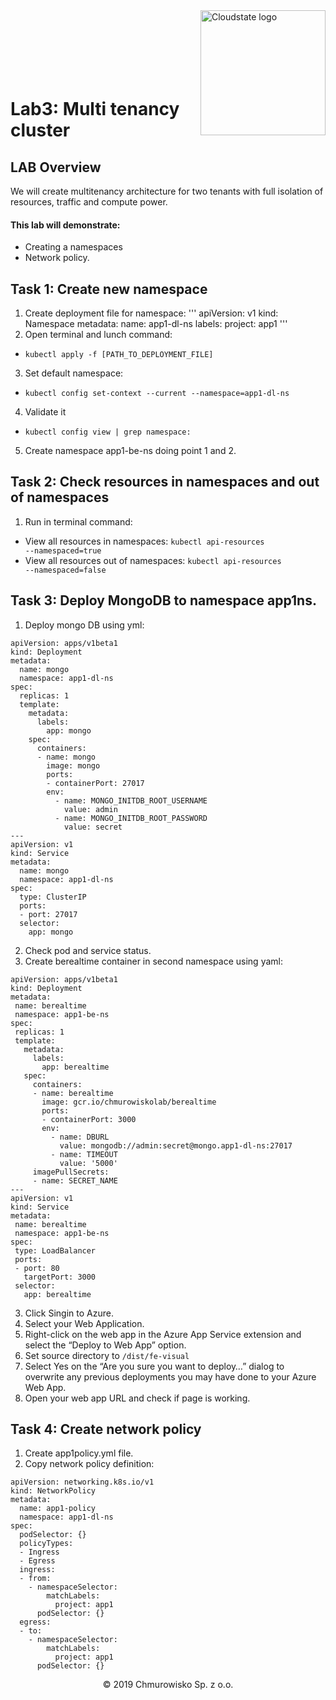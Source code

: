 <img src="https://avatars1.githubusercontent.com/u/47143554?s=400&u=7c55eeec6479b4ff59df7cad452501a41635b0e4&v=4" alt="Cloudstate logo" width="200" align="right">
<br><br>
<br><br>
<br><br>

# Lab3: Multi tenancy cluster

## LAB Overview
We will create multitenancy architecture for two tenants with full isolation of resources, traffic and compute power.

#### This lab will demonstrate:
* Creating a namespaces
* Network policy.


## Task 1: Create new namespace
1. Create deployment file for namespace:
'''
apiVersion: v1
kind: Namespace
metadata:
   name: app1-dl-ns
   labels:
     project: app1
'''
2. Open terminal and lunch command: 
* <code>kubectl apply -f [PATH_TO_DEPLOYMENT_FILE]</code>
3. Set default namespace:
* <code>kubectl config set-context --current --namespace=app1-dl-ns </code>
4. Validate it
* <code>kubectl config view | grep namespace:</code>
5. Create namespace app1-be-ns doing point 1 and 2.


## Task 2: Check resources in namespaces and out of namespaces
1.	Run in terminal command:
* View all resources in namespaces: <code>kubectl api-resources --namespaced=true</code>
* View all resources out of namespaces: <code>kubectl api-resources --namespaced=false</code>


## Task 3: Deploy MongoDB to namespace app1ns.
1. Deploy mongo DB using yml:
```
apiVersion: apps/v1beta1 
kind: Deployment 
metadata: 
  name: mongo
  namespace: app1-dl-ns
spec: 
  replicas: 1 
  template: 
    metadata: 
      labels: 
        app: mongo 
    spec: 
      containers: 
      - name: mongo 
        image: mongo 
        ports: 
        - containerPort: 27017 
        env:
          - name: MONGO_INITDB_ROOT_USERNAME
            value: admin
          - name: MONGO_INITDB_ROOT_PASSWORD
            value: secret
---
apiVersion: v1 
kind: Service 
metadata: 
  name: mongo 
  namespace: app1-dl-ns
spec: 
  type: ClusterIP 
  ports: 
  - port: 27017 
  selector: 
    app: mongo 
```
2. Check pod and service status.
3. Create berealtime container in second namespace using yaml:
```
apiVersion: apps/v1beta1 
kind: Deployment 
metadata: 
 name: berealtime 
 namespace: app1-be-ns
spec: 
 replicas: 1 
 template: 
   metadata: 
     labels: 
       app: berealtime 
   spec: 
     containers: 
     - name: berealtime 
       image: gcr.io/chmurowiskolab/berealtime 
       ports: 
       - containerPort: 3000 
       env:
         - name: DBURL
           value: mongodb://admin:secret@mongo.app1-dl-ns:27017
         - name: TIMEOUT
           value: '5000'
     imagePullSecrets: 
     - name: SECRET_NAME
---
apiVersion: v1 
kind: Service 
metadata: 
 name: berealtime 
 namespace: app1-be-ns
spec: 
 type: LoadBalancer
 ports: 
 - port: 80 
   targetPort: 3000
 selector: 
   app: berealtime 
```
3. Click Singin to Azure.
4. Select your Web Application.
5. Right-click on the web app in the Azure App Service extension and select the “Deploy to Web App” option.
6. Set source directory to <code>/dist/fe-visual</code>
7. Select Yes on the “Are you sure you want to deploy…” dialog to overwrite any previous deployments you may have done to your Azure Web App.
8. Open your web app URL and check if page is working.

## Task 4: Create network policy
1. Create app1policy.yml file.
2. Copy network policy definition: 
```
apiVersion: networking.k8s.io/v1
kind: NetworkPolicy
metadata:
  name: app1-policy
  namespace: app1-dl-ns
spec:
  podSelector: {}       
  policyTypes:
  - Ingress
  - Egress
  ingress:
  - from:
    - namespaceSelector:
        matchLabels:
          project: app1
      podSelector: {}
  egress:
  - to:
    - namespaceSelector:
        matchLabels: 
          project: app1
      podSelector: {}
```


<center><p>&copy; 2019 Chmurowisko Sp. z o.o.<p></center>
